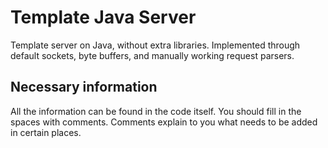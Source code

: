 # Template Java Server 
Template server on Java, without extra libraries. Implemented through default sockets, byte buffers, and manually working request parsers.

## **Necessary information**
All the information can be found in the code itself. You should fill in the spaces with comments. Comments explain to you what needs to be added in certain places.
